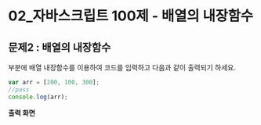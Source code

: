 # 02_자바스크립트 100제 - 배열의 내장함수

## 문제2 : 배열의 내장함수

<pass> 부분에 배열 내장함수를 이용하여 코드를 입력하고 다음과 같이 출력되기 하세요.

```js
var arr = [200, 100, 300];
//pass
console.log(arr);
```



**출력 화면**

